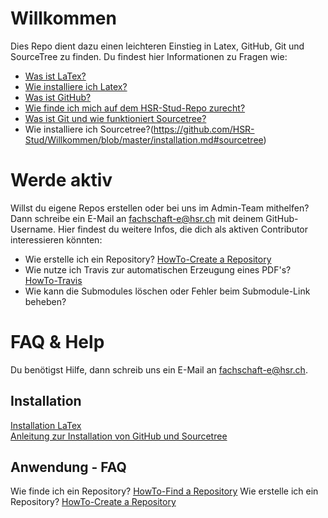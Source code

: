 # Willkommen
Dies Repo dient dazu einen leichteren Einstieg in Latex, GitHub, Git und SourceTree zu finden. 
Du findest hier Informationen zu Fragen wie: 
- [Was ist LaTex?](https://praxistipps.chip.de/was-ist-latex-einfach-erklaert_48193) 
- [Wie installiere ich Latex?](https://github.com/HSR-Stud/Willkommen/blob/master/installation.md#latex) 
- [Was ist GitHub?](https://t3n.de/news/eigentlich-github-472886/) 
- [Wie finde ich mich auf dem HSR-Stud-Repo zurecht?](https://github.com/HSR-Stud/Willkommen/blob/master/HowTo-Find%20a%20Repository.md#how-to-find-a-repository)  
- [Was ist Git und wie funktioniert Sourcetree?](https://confluence.atlassian.com/get-started-with-sourcetree)
- Wie installiere ich Sourcetree?(https://github.com/HSR-Stud/Willkommen/blob/master/installation.md#sourcetree)

# Werde aktiv
Willst du eigene Repos erstellen oder bei uns im Admin-Team mithelfen? 
Dann schreibe ein E-Mail an fachschaft-e@hsr.ch mit deinem GitHub-Username.
Hier findest du weitere Infos, die dich als aktiven Contributor interessieren könnten:
-  Wie erstelle ich ein Repository? [HowTo-Create a Repository](https://github.com/HSR-Stud/Willkommen/blob/master/HowTo-Create%20a%20Repository.md#create-a-repository)
- Wie nutze ich Travis zur automatischen Erzeugung eines PDF's? [HowTo-Travis](https://github.com/HSR-Stud/Willkommen/blob/master/HowTo-Travis.md#travis)
- Wie kann die Submodules löschen oder Fehler beim Submodule-Link beheben?

# FAQ & Help
Du benötigst Hilfe, dann schreib uns ein E-Mail an fachschaft-e@hsr.ch.

## Installation
[Installation LaTex](https://github.com/HSR-Stud/Willkommen/blob/master/installation.md#latex)  
[Anleitung zur Installation von GitHub und Sourcetree](https://github.com/HSR-Stud/Willkommen/blob/master/installation.md#sourcetree)
## Anwendung - FAQ
Wie finde ich ein Repository? [HowTo-Find a Repository](https://github.com/HSR-Stud/Willkommen/blob/master/HowTo-Find%20a%20Repository.md#how-to-find-a-repository)
Wie erstelle ich ein Repository? [HowTo-Create a Repository](https://github.com/HSR-Stud/Willkommen/blob/master/HowTo-Create%20a%20Repository.md#create-a-repository)

